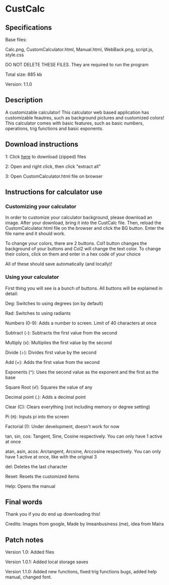 # CustCalc

## Specifications

Base files:

Calc.png, CustomCalculator.html, Manual.html, WebBack.png, script.js, style.css

DO NOT DELETE THESE FILES. They are required to run the program

Total size: 885 kb

Version: 1.1.0

## Description

A customizable calculator! This calculator web based application has customizable feautres, such as background pictures and customized colors! This calculator comes with basic features, such as basic numbers, operations, trig functions and basic exponents. 

## Download instructions

1: Click [here](https://github.com/Imeanbusiness/CustCalc/archive/refs/tags/CustCalc.zip) to download (zipped) files

2: Open and right click, then click "extract all"

3: Open CustomCalculator.html file on browser

## Instructions for calculator use

### Customizing your calculator

In order to customize your calculator background, please download an image. After your download, bring it into the CustCalc file. Then, reload the CustomCalculator.html file on the browser and click the BG button. Enter the file name and it should work.

To change your colors, there are 2 buttons. Col1 button changes the background of your buttons and Col2 will change the text color. To change their colors, click on them and enter in a hex code of your choice

All of these should save automatically (and locally)!

### Using your calculator

First thing you will see is a bunch of buttons. All buttons will be explained in detail:

Deg: Switches to using degrees (on by default)

Rad: Switches to using radiants

Numbers (0-9): Adds a number to screen. Limit of 40 characters at once

Subtract (-): Subtracts the first value from the second

Multiply (x): Multiplies the first value by the second

Divide (÷): Divides first value by the second

Add (+): Adds the first value from the second

Exponents (^): Uses the second value as the exponent and the first as the base

Square Root (√): Squares the value of any

Decimal point (.): Adds a decimal point

Clear (C): Clears everything (not including memory or degree setting)

Pi (π): Inputs pi into the screen

Factorial (!): Under development, doesn't work for now

tan, sin, cos: Tangent, Sine, Cosine respectively. You can only have 1 active at once

atan, asin, acos: Arctangent, Arcsine, Arccosine respectively. You can only have 1 active at once, like with the original 3

del: Deletes the last character

Reset: Resets the customized items

Help: Opens the manual

## Final words

Thank you if you do end up downloading this! 

Credits: Images from google, Made by Imeanbusiness (me), idea from Maíra

## Patch notes

Version 1.0: Added files

Version 1.0.1: Added local storage saves

Version 1.1.0: Added new functions, fixed trig functions bugs, added help manual, changed font.
